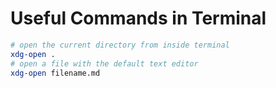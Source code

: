 # Useful Commands in Terminal

```bash
# open the current directory from inside terminal
xdg-open .
# open a file with the default text editor
xdg-open filename.md
```